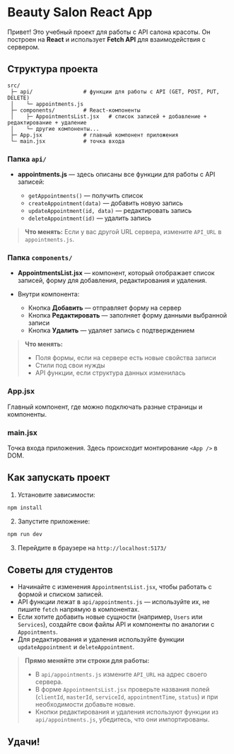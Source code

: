 # Beauty Salon React App

Привет! Это учебный проект для работы с API салона красоты. Он построен на **React** и использует **Fetch API** для взаимодействия с сервером.

## Структура проекта

```
src/
 ├─ api/                # функции для работы с API (GET, POST, PUT, DELETE)
 │    └─ appointments.js
 ├─ components/         # React-компоненты
 │    ├─ AppointmentsList.jsx   # список записей + добавление + редактирование + удаление
 │    └─ другие компоненты...
 ├─ App.jsx             # главный компонент приложения
 └─ main.jsx            # точка входа
```

### Папка `api/`

* **appointments.js** — здесь описаны все функции для работы с API записей:

  * `getAppointments()` — получить список
  * `createAppointment(data)` — добавить новую запись
  * `updateAppointment(id, data)` — редактировать запись
  * `deleteAppointment(id)` — удалить запись

> **Что менять:**
> Если у вас другой URL сервера, измените `API_URL` в `appointments.js`.

### Папка `components/`

* **AppointmentsList.jsx** — компонент, который отображает список записей, форму для добавления, редактирования и удаления.
* Внутри компонента:

  * Кнопка **Добавить** — отправляет форму на сервер
  * Кнопка **Редактировать** — заполняет форму данными выбранной записи
  * Кнопка **Удалить** — удаляет запись с подтверждением

> **Что менять:**
>
> * Поля формы, если на сервере есть новые свойства записи
> * Стили под свои нужды
> * API функции, если структура данных изменилась

### App.jsx

Главный компонент, где можно подключать разные страницы и компоненты.

### main.jsx

Точка входа приложения. Здесь происходит монтирование `<App />` в DOM.

## Как запускать проект

1. Установите зависимости:

```bash
npm install
```

2. Запустите приложение:

```bash
npm run dev
```

3. Перейдите в браузере на `http://localhost:5173/`

## Советы для студентов

* Начинайте с изменения `AppointmentsList.jsx`, чтобы работать с формой и списком записей.
* API функции лежат в `api/appointments.js` — используйте их, не пишите `fetch` напрямую в компонентах.
* Если хотите добавить новые сущности (например, `Users` или `Services`), создайте свои файлы API и компоненты по аналогии с `Appointments`.
* Для редактирования и удаления используйте функции `updateAppointment` и `deleteAppointment`.

> **Прямо меняйте эти строки для работы:**
>
> * В `api/appointments.js` измените `API_URL` на адрес своего сервера.
> * В форме `AppointmentsList.jsx` проверьте названия полей (`clientId`, `masterId`, `serviceId`, `appointmentTime`, `status`) и при необходимости добавьте новые.
> * Кнопки редактирования и удаления используют функции из `api/appointments.js`, убедитесь, что они импортированы.
## Удачи!

